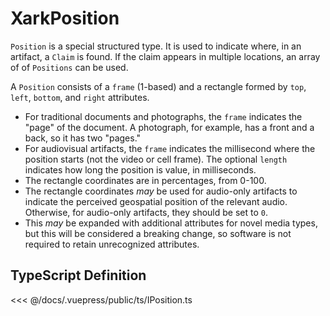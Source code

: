 # XarkPosition

`Position` is a special structured type. It is used to indicate where, in an artifact, a `Claim` is found. If the claim appears in multiple locations, an array of of `Positions` can be used.

A `Position` consists of a `frame` (1-based) and a rectangle formed by `top`, `left`, `bottom`, and `right` attributes.

- For traditional documents and photographs, the `frame` indicates the "page" of the document. A photograph, for example, has a front and a back, so it has two "pages."
- For audiovisual artifacts, the `frame` indicates the millisecond where the position starts (not the video or cell frame). The optional `length` indicates how long the position is value, in milliseconds.
- The rectangle coordinates are in percentages, from 0-100.
- The rectangle coordinates _may_ be used for audio-only artifacts to indicate the perceived geospatial position of the relevant audio. Otherwise, for audio-only artifacts, they should be set to `0`.
- This _may_ be expanded with additional attributes for novel media types, but this will be considered a breaking change, so software is not required to retain unrecognized attributes.

## TypeScript Definition

<<< @/docs/.vuepress/public/ts/IPosition.ts
